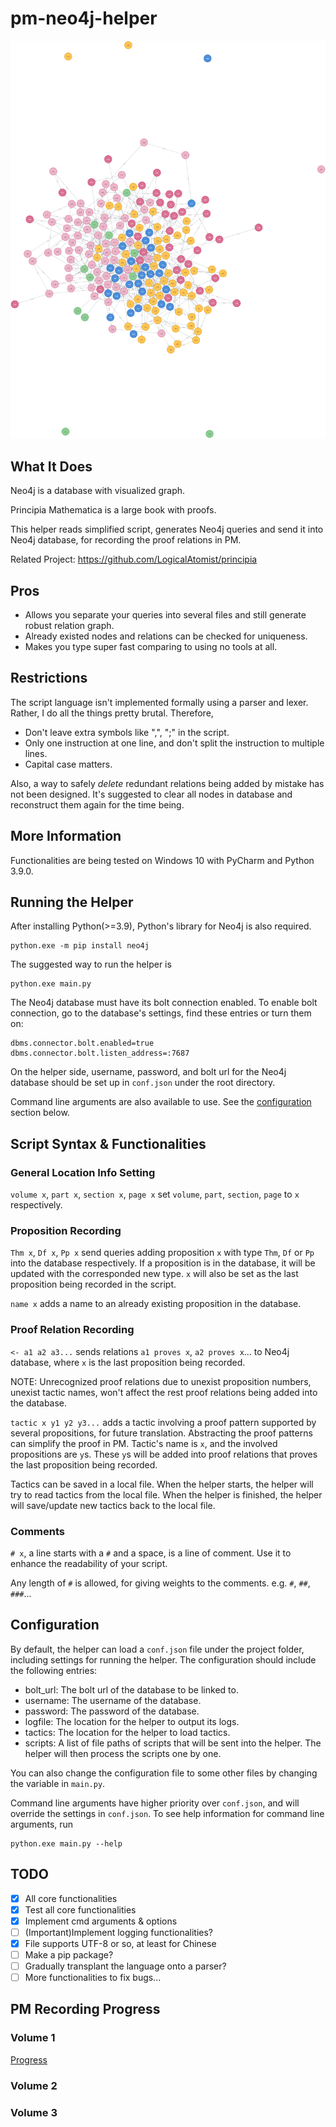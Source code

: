 # pm-neo4j-helper
![Proof relations in PM for chapter 1-5](graph.png)
## What It Does

Neo4j is a database with visualized graph.

Principia Mathematica is a large book with proofs.

This helper reads simplified script, generates Neo4j queries and send it into Neo4j database, for recording the proof relations in PM.

Related Project: https://github.com/LogicalAtomist/principia

## Pros

- Allows you separate your queries into several files and still generate robust relation graph.
- Already existed nodes and relations can be checked for uniqueness.
- Makes you type super fast comparing to using no tools at all.

## Restrictions

The script language isn't implemented formally using a parser and lexer. Rather, I do all the things pretty brutal. Therefore,

- Don't leave extra symbols like ",", ";" in the script.
- Only one instruction at one line, and don't split the instruction to multiple lines.
- Capital case matters.

Also, a way to safely *delete* redundant relations being added by mistake has not been designed. It's suggested to clear all nodes in database and reconstruct them again for the time being.

## More Information

Functionalities are being tested on Windows 10 with PyCharm and Python 3.9.0.

## Running the Helper

After installing Python(>=3.9), Python's library for Neo4j is also required.

```commandline
python.exe -m pip install neo4j
```

The suggested way to run the helper is

```commandline
python.exe main.py
```

The Neo4j database must have its bolt connection enabled. To enable bolt connection, go to the database's settings, find these entries or turn them on:

```
dbms.connector.bolt.enabled=true
dbms.connector.bolt.listen_address=:7687
```

On the helper side, username, password, and bolt url for the Neo4j database should be set up in `conf.json` under the root directory. 

Command line arguments are also available to use. See the [configuration](#configuration) section below.

## Script Syntax & Functionalities

### General Location Info Setting

`volume x`, `part x`, `section x`, `page x` set `volume`, `part`, `section`, `page` to `x` respectively. 

### Proposition Recording

`Thm x`, `Df x`, `Pp x` send queries adding proposition `x` with type `Thm`, `Df` or `Pp` into the database respectively. If a proposition is in the database, it will be updated with the corresponded new type. `x` will also be set as the last proposition being recorded in the script.

`name x` adds a name to an already existing proposition in the database.

### Proof Relation Recording

`<- a1 a2 a3...` sends relations `a1 proves x`, `a2 proves x`... to Neo4j database, where `x` is the last proposition being recorded.

NOTE: Unrecognized proof relations due to unexist proposition numbers, unexist tactic names, won't affect the rest proof relations being added into the database.

`tactic x y1 y2 y3...` adds a tactic involving a proof pattern supported by several propositions, for future translation. Abstracting the proof patterns can simplify the proof in PM. Tactic's name is `x`, and the involved propositions are `y`s. These `y`s will be added into proof relations that proves the last proposition being recorded.

Tactics can be saved in a local file. When the helper starts, the helper will try to read tactics from the local file. When the helper is finished, the helper will save/update new tactics back to the local file.

### Comments

`# x`, a line starts with a `#` and a space, is a line of comment. Use it to enhance the readability of your script. 

Any length of `#` is allowed, for giving weights to the comments. e.g. `#`, `##`, `###`...

## Configuration
By default, the helper can load a `conf.json` file under the project folder, including settings for running the helper. The configuration should include the following entries:

- bolt_url: The bolt url of the database to be linked to. 
- username: The username of the database.
- password: The password of the database.
- logfile: The location for the helper to output its logs.
- tactics: The location for the helper to load tactics.
- scripts: A list of file paths of scripts that will be sent into the helper. The helper will then process the scripts one by one.

You can also change the configuration file to some other files by changing the variable in `main.py`.

Command line arguments have higher priority over `conf.json`, and will override the settings in `conf.json`. To see help information for command line arguments, run

```commandline
python.exe main.py --help
```

## TODO

- [x] All core functionalities
- [x] Test all core functionalities
- [x] Implement cmd arguments & options
- [ ] (Important)Implement logging functionalities?
- [x] File supports UTF-8 or so, at least for Chinese
- [ ] Make a pip package?
- [ ] Gradually transplant the language onto a parser?  
- [ ] More functionalities to fix bugs...

## PM Recording Progress

### Volume 1
[Progress](scripts/v1/readme.md)
### Volume 2

### Volume 3